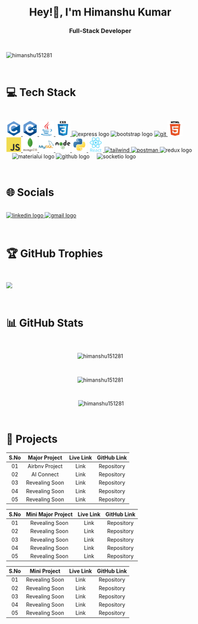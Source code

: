 <h1 align="center">Hey!👋, I'm Himanshu Kumar</h1>
<h3 align="center">Full-Stack Developer</h3>

<br>

<p align="left"> <img src="https://komarev.com/ghpvc/?username=himanshu151281&label=Profile%20views&color=0e75b6&style=flat" alt="himanshu151281" /> </p>
<br>

# 💻 Tech Stack

<br>

<p align="left"> <a href="https://www.cprogramming.com/" target="_blank" rel="noreferrer"> <img src="https://raw.githubusercontent.com/devicons/devicon/master/icons/c/c-original.svg" alt="c" width="40" height="40"/> </a> <a href="https://www.w3schools.com/cpp/" target="_blank" rel="noreferrer"> <img src="https://raw.githubusercontent.com/devicons/devicon/master/icons/cplusplus/cplusplus-original.svg" alt="cplusplus" width="40" height="40"/> </a> <a href="https://www.java.com" target="_blank" rel="noreferrer"> <img src="https://raw.githubusercontent.com/devicons/devicon/master/icons/java/java-original.svg" alt="java" width="40" height="40"/> </a> <a href="https://www.w3schools.com/css/" target="_blank" rel="noreferrer"> <img src="https://raw.githubusercontent.com/devicons/devicon/master/icons/css3/css3-original-wordmark.svg" alt="css3" width="40" height="40"/> </a> <a>   <img src="https://cdn.jsdelivr.net/gh/devicons/devicon/icons/express/express-original.svg" height="40" alt="express logo"  /> </a> <a>  <img src="https://cdn.jsdelivr.net/gh/devicons/devicon/icons/bootstrap/bootstrap-original.svg" height="40" alt="bootstrap logo"  /></a>  <a href="https://git-scm.com/" target="_blank" rel="noreferrer"> <img src="https://www.vectorlogo.zone/logos/git-scm/git-scm-icon.svg" alt="git" width="40" height="40"/> </a> <a href="https://www.w3.org/html/" target="_blank" rel="noreferrer"> <img src="https://raw.githubusercontent.com/devicons/devicon/master/icons/html5/html5-original-wordmark.svg" alt="html5" width="40" height="40"/> </a> <a href="https://developer.mozilla.org/en-US/docs/Web/JavaScript" target="_blank" rel="noreferrer"> <img src="https://raw.githubusercontent.com/devicons/devicon/master/icons/javascript/javascript-original.svg" alt="javascript" width="40" height="40"/> </a> <a href="https://www.mongodb.com/" target="_blank" rel="noreferrer"> <img src="https://raw.githubusercontent.com/devicons/devicon/master/icons/mongodb/mongodb-original-wordmark.svg" alt="mongodb" width="40" height="40"/> </a> <a href="https://www.mysql.com/" target="_blank" rel="noreferrer"> <img src="https://raw.githubusercontent.com/devicons/devicon/master/icons/mysql/mysql-original-wordmark.svg" alt="mysql" width="40" height="40"/> </a> <a href="https://nodejs.org" target="_blank" rel="noreferrer"> <img src="https://raw.githubusercontent.com/devicons/devicon/master/icons/nodejs/nodejs-original-wordmark.svg" alt="nodejs" width="40" height="40"/> </a> <a href="https://www.python.org" target="_blank" rel="noreferrer"> <img src="https://raw.githubusercontent.com/devicons/devicon/master/icons/python/python-original.svg" alt="python" width="40" height="40"/> </a> <a href="https://reactjs.org/" target="_blank" rel="noreferrer"> <img src="https://raw.githubusercontent.com/devicons/devicon/master/icons/react/react-original-wordmark.svg" alt="react" width="40" height="40"/> </a> <a href="https://tailwindcss.com/" target="_blank" rel="noreferrer"> <img src="https://www.vectorlogo.zone/logos/tailwindcss/tailwindcss-icon.svg" alt="tailwind" width="40" height="40"/> </a> <a href="https://postman.com" target="_blank" rel="noreferrer"> <img src="https://www.vectorlogo.zone/logos/getpostman/getpostman-icon.svg" alt="postman" width="40" height="40"/> </a> <a>  <img src="https://cdn.jsdelivr.net/gh/devicons/devicon/icons/redux/redux-original.svg" height="40" alt="redux logo"  />
  <img width="12" /></a>
   <a> <img src="https://cdn.jsdelivr.net/gh/devicons/devicon/icons/materialui/materialui-original.svg" height="40" alt="materialui logo"  /></a> 
  <a>
  <img src="https://cdn.jsdelivr.net/gh/devicons/devicon/icons/github/github-original.svg" height="40" alt="github logo"  />
  <img width="12" /></a>
  <a>
  <img src="https://cdn.jsdelivr.net/gh/devicons/devicon/icons/socketio/socketio-original.svg" height="40" alt="socketio logo"  /></a>
</p>

<br>

# 🌐 Socials
<br>
<div align="left">
  <a href="https://www.linkedin.com/in/himanshu-kumar151281" target="_blank">
    <img src="https://raw.githubusercontent.com/maurodesouza/profile-readme-generator/master/src/assets/icons/social/linkedin/default.svg" width="52" height="40" alt="linkedin logo"  />
  </a>
<!--   <a href="https://www.instagram.com/ig_himanshukumar/" target="_blank">
    <img src="https://raw.githubusercontent.com/maurodesouza/profile-readme-generator/master/src/assets/icons/social/instagram/default.svg" width="52" height="40" alt="instagram logo"  />
  </a> -->
  <a href="mailto:himanshu151281@gmail.com" target="_blank">
    <img src="https://raw.githubusercontent.com/maurodesouza/profile-readme-generator/master/src/assets/icons/social/gmail/default.svg" width="52" height="40" alt="gmail logo"  />
  </a>
</div>
<br>
<br>
<h1> 🏆 GitHub Trophies </h1>
<br>

![](https://github-profile-trophy.vercel.app/?username=Himanshu151281&theme=radical&no-frame=true&no-bg=false&margin-w=4)

<br>

# 📊 GitHub Stats
<br>

<p align="center"><img align="center" src="https://github-readme-streak-stats.herokuapp.com/?user=himanshu151281&" alt="himanshu151281" /></p>

<br>

<p align="center"><img align="center" src="https://github-readme-stats.vercel.app/api/top-langs?username=himanshu151281&show_icons=true&locale=en&layout=compact" alt="himanshu151281" /></p>

<br>

<p align="center">&nbsp;<img align="center" src="https://github-readme-stats.vercel.app/api?username=himanshu151281&show_icons=true&locale=en" alt="himanshu151281" /></p>


<br>

# 🤖 Projects

<div align="center">
  
| 	S.No	   | 	Major Project	  | 	Live Link	   |   GitHub Link  |
| 	:-----:	 | 	:------------:  | 	:---------:  | 	:----------:  |
| 	01	     |  Airbnv Project	| 	<a>Link</a>	 | 	Repository	  |
| 	02	     | 	AI Connect	    | 	<a>Link</a>	 | 	Repository  	|
| 	03       | 	Revealing Soon	| 	<a>Link</a>	 | 	Repository	  |
| 	04	     | 	Revealing Soon	| 	<a>Link</a>	 |	Repository	  |
| 	05	     | 	Revealing Soon	| 	<a>Link</a>	 |  Repository	  |

| 	S.No	   | 	Mini Major Project	| 	Live Link	   |   GitHub Link  |
| 	:-----:	 | 	:------------:      | 	:---------:  | 	:----------:  |
| 	01	     | 	Revealing Soon	    | 	<a>Link</a>	 | 	Repository  	|
| 	02	     | 	Revealing Soon	    | 	<a>Link</a>	 | 	Repository	  |
| 	03       | 	Revealing Soon	    | 	<a>Link</a>	 | 	Repository	  |
| 	04	     | 	Revealing Soon	    | 	<a>Link</a>	 |	Repository	  |
| 	05	     | 	Revealing Soon	    | 	<a>Link</a>	 |  Repository	  |

| 	S.No	   | 	Mini Project	  | 	Live Link	   |   GitHub Link  |
| 	:-----:	 | 	:------------:  | 	:---------:  | 	:----------:  |
| 	01	     | 	Revealing Soon	| 	<a>Link</a>	 | 	Repository  	|
| 	02	     | 	Revealing Soon	| 	<a>Link</a>	 | 	Repository	  |
| 	03       | 	Revealing Soon	| 	<a>Link</a>	 | 	Repository	  |
| 	04	     | 	Revealing Soon	| 	<a>Link</a>	 |	Repository	  |
| 	05	     | 	Revealing Soon	| 	<a>Link</a>	 |  Repository	  |

</div>

<!-- Himanshu Kumar-->
